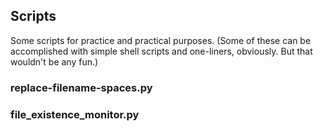 ## Scripts
Some scripts for practice and practical purposes.
(Some of these can be accomplished with simple shell scripts and one-liners, obviously. But that wouldn't be any fun.)


### replace-filename-spaces.py

### file_existence_monitor.py